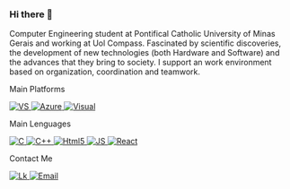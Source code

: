 ### Hi there 👋


Computer Engineering student at Pontifical Catholic University of Minas Gerais and working at Uol Compass. Fascinated by scientific discoveries, the development of new technologies (both Hardware and Software) and the advances that they bring to society. I support an work environment based on organization, coordination and teamwork.

<p>Main Platforms</p>
<p>
<a href=""> 
<img alt="VS" src="https://img.shields.io/badge/Visual_Studio_Code-0078D4?style=for-the-badge&logo=visual%20studio%20code&logoColor=white"/>
</a>
<a>

<a href="https://www.linkedin.com/in/rafaelbrandaobastos/"> 
<img alt="Azure" src="https://img.shields.io/badge/Microsoft_Azure-0089D6?style=for-the-badge&logo=microsoft-azure&logoColor=white"/>
</a>
<a>

<a href="https://www.linkedin.com/in/rafaelbrandaobastos/"> 
<img alt="Visual" src="https://img.shields.io/badge/Visual_Studio-5C2D91?style=for-the-badge&logo=visual%20studio&logoColor=white"/>
</a>
<a>
</p>  
  
  
 
<p>Main Lenguages</p>
<p>
<a href="https://en.wikipedia.org/wiki/C_(programming_language)"> 
<img alt="C" src="https://img.shields.io/badge/C-00599C?style=for-the-badge&logo=c&logoColor=white"/>
</a>

<a href="https://pt.wikipedia.org/wiki/C%2B%2B"> 
<img alt="C++" src="https://img.shields.io/badge/C%2B%2B-00599C?style=for-the-badge&logo=c%2B%2B&logoColor=white"/>
</a>
<a>

<a href="https://developer.mozilla.org/pt-BR/docs/Web/HTML"> 
<img alt="Html5" src="https://img.shields.io/badge/HTML5-E34F26?style=for-the-badge&logo=html5&logoColor=white"/>
</a>
<a>
  
<a href="https://developer.mozilla.org/pt-BR/docs/Web/JavaScript"> 
<img alt="JS" src="https://img.shields.io/badge/JavaScript-323330?style=for-the-badge&logo=javascript&logoColor=F7DF1"/>
</a>
<a>
  
<a href="https://pt-br.reactjs.org/"> 
<img alt="React" src="https://img.shields.io/badge/React-20232A?style=for-the-badge&logo=react&logoColor=61DAFB"/>
</a>
<a>
</p>
 
  
<p>Contact Me</p>
<p>
<a href="https://www.linkedin.com/in/rafaelbrandaobastos/"> 
<img alt="Lk" src="https://img.shields.io/badge/LinkedIn-0077B5?style=for-the-badge&logo=linkedin&logoColor=white"/>
</a>

<a href="mailto:rafaelbrandaobastos@gmail.com"> 
<img alt="Email" src="https://img.shields.io/badge/Gmail-D14836?style=for-the-badge&logo=gmail&logoColor=white"/>
</a>
</p>
  
  

